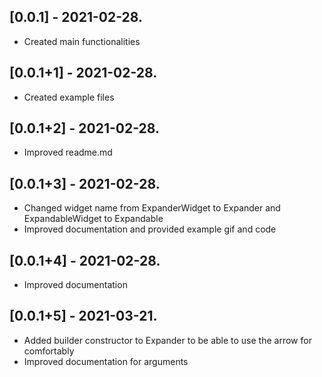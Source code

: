 ## [0.0.1] - 2021-02-28.

- Created main functionalities

## [0.0.1+1] - 2021-02-28.

- Created example files

## [0.0.1+2] - 2021-02-28.

- Improved readme.md

## [0.0.1+3] - 2021-02-28.

- Changed widget name from ExpanderWidget to Expander and ExpandableWidget to Expandable
- Improved documentation and provided example gif and code

## [0.0.1+4] - 2021-02-28.

- Improved documentation

## [0.0.1+5] - 2021-03-21.

- Added builder constructor to Expander to be able to use the arrow for comfortably
- Improved documentation for arguments
